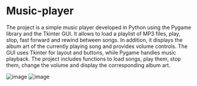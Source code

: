 # Music-player

The project is a simple music player developed in Python using the Pygame library and the Tkinter GUI. It allows to load a playlist of MP3 files, play, stop, fast forward and rewind between songs. In addition, it displays the album art of the currently playing song and provides volume controls. The GUI uses Tkinter for layout and buttons, while Pygame handles music playback. The project includes functions to load songs, play them, stop them, change the volume and display the corresponding album art.

![image](https://github.com/CagvDev/Music-player/assets/142463549/51609cc6-05f2-49e4-a33d-b3a809750567)
![image](https://github.com/CagvDev/Music-player/assets/142463549/d45ecf65-c6cc-4a57-8692-25f5865f5709)
